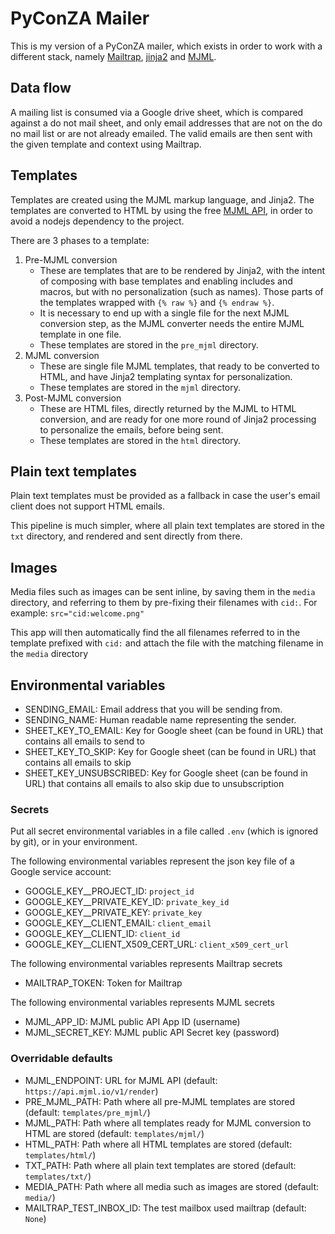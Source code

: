 # PyConZA Mailer

This is my version of a PyConZA mailer, which exists in order to work with a different stack, namely [Mailtrap](https://mailtrap.io), [jinja2](https://jinja.palletsprojects.com) and [MJML](https://mjml.io).

## Data flow

A mailing list is consumed via a Google drive sheet, which is compared against a do not mail sheet, and only email addresses that are not on the do no mail list or are not already emailed.
The valid emails are then sent with the given template and context using Mailtrap.

## Templates

Templates are created using the MJML markup language, and Jinja2. The templates are converted to HTML by using the free [MJML API](https://mjml.io/api/documentation/), in order to avoid a nodejs dependency to the project.

There are 3 phases to a template:

1.  Pre-MJML conversion
    - These are templates that are to be rendered by Jinja2, with the intent of composing with base templates and enabling includes and macros, but with no personalization (such as names). Those parts of the templates wrapped with `{% raw %}` and `{% endraw %}`.
    - It is necessary to end up with a single file for the next MJML conversion step, as the MJML converter needs the entire MJML template in one file.
    - These templates are stored in the `pre_mjml` directory.
2.  MJML conversion
    - These are single file MJML templates, that ready to be converted to HTML, and have Jinja2 templating syntax for personalization.
    - These templates are stored in the `mjml` directory.
3.  Post-MJML conversion
    - These are HTML files, directly returned by the MJML to HTML conversion, and are ready for one more round of Jinja2 processing to personalize the emails, before being sent.
    - These templates are stored in the `html` directory.

## Plain text templates

Plain text templates must be provided as a fallback in case the user's email client does not support HTML emails.

This pipeline is much simpler, where all plain text templates are stored in the `txt` directory, and rendered and sent directly from there.

## Images

Media files such as images can be sent inline, by saving them in the `media` directory, and referring to them by pre-fixing their filenames with `cid:`.
For example: `src="cid:welcome.png"`

This app will then automatically find the all filenames referred to in the template prefixed with `cid:` and attach the file with the matching filename in the `media` directory

## Environmental variables

- SENDING_EMAIL: Email address that you will be sending from.
- SENDING_NAME: Human readable name representing the sender.
- SHEET_KEY_TO_EMAIL: Key for Google sheet (can be found in URL) that contains all emails to send to
- SHEET_KEY_TO_SKIP: Key for Google sheet (can be found in URL) that contains all emails to skip
- SHEET_KEY_UNSUBSCRIBED: Key for Google sheet (can be found in URL) that contains all emails to also skip due to unsubscription

### Secrets

Put all secret environmental variables in a file called `.env` (which is ignored by git), or in your environment.

The following environmental variables represent the json key file of a Google service account:

- GOOGLE_KEY\_\_PROJECT_ID: `project_id`
- GOOGLE_KEY\_\_PRIVATE_KEY_ID: `private_key_id`
- GOOGLE_KEY\_\_PRIVATE_KEY: `private_key`
- GOOGLE_KEY\_\_CLIENT_EMAIL: `client_email`
- GOOGLE_KEY\_\_CLIENT_ID: `client_id`
- GOOGLE_KEY\_\_CLIENT_X509_CERT_URL: `client_x509_cert_url`

The following environmental variables represents Mailtrap secrets

- MAILTRAP_TOKEN: Token for Mailtrap

The following environmental variables represents MJML secrets

- MJML_APP_ID: MJML public API App ID (username)
- MJML_SECRET_KEY: MJML public API Secret key (password)

### Overridable defaults

- MJML_ENDPOINT: URL for MJML API (default: `https://api.mjml.io/v1/render`)
- PRE_MJML_PATH: Path where all pre-MJML templates are stored (default: `templates/pre_mjml/`)
- MJML_PATH: Path where all templates ready for MJML conversion to HTML are stored (default: `templates/mjml/`)
- HTML_PATH: Path where all HTML templates are stored (default: `templates/html/`)
- TXT_PATH: Path where all plain text templates are stored (default: `templates/txt/`)
- MEDIA_PATH: Path where all media such as images are stored (default: `media/`)
- MAILTRAP_TEST_INBOX_ID: The test mailbox used mailtrap (default: `None`)
